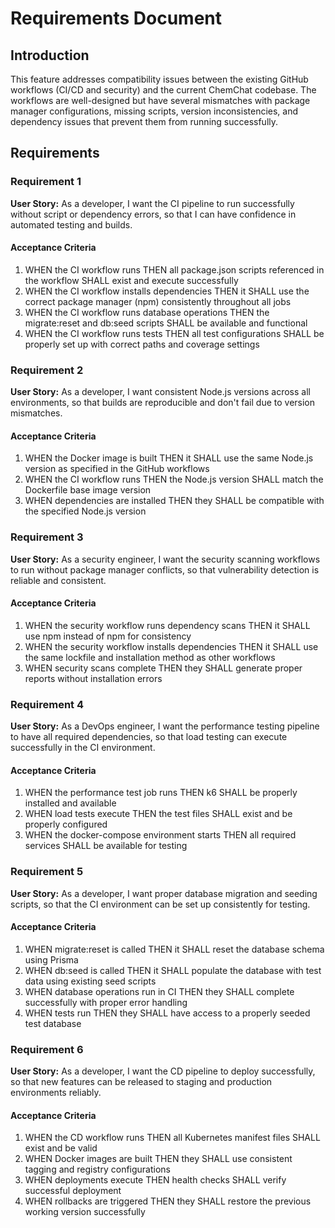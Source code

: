 # Requirements Document

## Introduction

This feature addresses compatibility issues between the existing GitHub workflows (CI/CD and security) and the current ChemChat codebase. The workflows are well-designed but have several mismatches with package manager configurations, missing scripts, version inconsistencies, and dependency issues that prevent them from running successfully.

## Requirements

### Requirement 1

**User Story:** As a developer, I want the CI pipeline to run successfully without script or dependency errors, so that I can have confidence in automated testing and builds.

#### Acceptance Criteria

1. WHEN the CI workflow runs THEN all package.json scripts referenced in the workflow SHALL exist and execute successfully
2. WHEN the CI workflow installs dependencies THEN it SHALL use the correct package manager (npm) consistently throughout all jobs
3. WHEN the CI workflow runs database operations THEN the migrate:reset and db:seed scripts SHALL be available and functional
4. WHEN the CI workflow runs tests THEN all test configurations SHALL be properly set up with correct paths and coverage settings

### Requirement 2

**User Story:** As a developer, I want consistent Node.js versions across all environments, so that builds are reproducible and don't fail due to version mismatches.

#### Acceptance Criteria

1. WHEN the Docker image is built THEN it SHALL use the same Node.js version as specified in the GitHub workflows
2. WHEN the CI workflow runs THEN the Node.js version SHALL match the Dockerfile base image version
3. WHEN dependencies are installed THEN they SHALL be compatible with the specified Node.js version

### Requirement 3

**User Story:** As a security engineer, I want the security scanning workflows to run without package manager conflicts, so that vulnerability detection is reliable and consistent.

#### Acceptance Criteria

1. WHEN the security workflow runs dependency scans THEN it SHALL use npm instead of npm for consistency
2. WHEN the security workflow installs dependencies THEN it SHALL use the same lockfile and installation method as other workflows
3. WHEN security scans complete THEN they SHALL generate proper reports without installation errors

### Requirement 4

**User Story:** As a DevOps engineer, I want the performance testing pipeline to have all required dependencies, so that load testing can execute successfully in the CI environment.

#### Acceptance Criteria

1. WHEN the performance test job runs THEN k6 SHALL be properly installed and available
2. WHEN load tests execute THEN the test files SHALL exist and be properly configured
3. WHEN the docker-compose environment starts THEN all required services SHALL be available for testing

### Requirement 5

**User Story:** As a developer, I want proper database migration and seeding scripts, so that the CI environment can be set up consistently for testing.

#### Acceptance Criteria

1. WHEN migrate:reset is called THEN it SHALL reset the database schema using Prisma
2. WHEN db:seed is called THEN it SHALL populate the database with test data using existing seed scripts
3. WHEN database operations run in CI THEN they SHALL complete successfully with proper error handling
4. WHEN tests run THEN they SHALL have access to a properly seeded test database

### Requirement 6

**User Story:** As a developer, I want the CD pipeline to deploy successfully, so that new features can be released to staging and production environments reliably.

#### Acceptance Criteria

1. WHEN the CD workflow runs THEN all Kubernetes manifest files SHALL exist and be valid
2. WHEN Docker images are built THEN they SHALL use consistent tagging and registry configurations
3. WHEN deployments execute THEN health checks SHALL verify successful deployment
4. WHEN rollbacks are triggered THEN they SHALL restore the previous working version successfully
